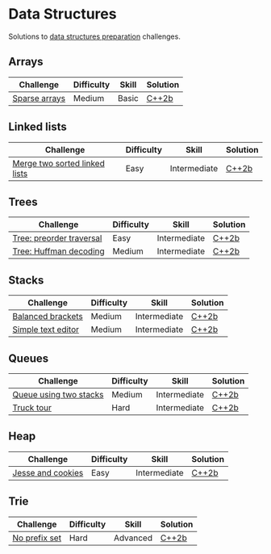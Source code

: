 # Data Structures

Solutions to [data structures preparation](https://www.hackerrank.com/domains/data-structures) challenges.

## Arrays

| Challenge | Difficulty | Skill | Solution |
|-----------|------------|-------|----------|
| [Sparse arrays](https://www.hackerrank.com/challenges/sparse-arrays) | Medium | Basic | [C++2b](./arrays/sparse-arrays.cpp) |

## Linked lists

| Challenge | Difficulty | Skill | Solution |
|-----------|------------|-------|----------|
| [Merge two sorted linked lists](https://www.hackerrank.com/challenges/merge-two-sorted-linked-lists) | Easy | Intermediate | [C++2b](./linked-lists/merge-two-linked-lists.cpp) |

## Trees

| Challenge | Difficulty | Skill | Solution |
|-----------|------------|-------|----------|
| [Tree: preorder traversal](https://www.hackerrank.com/challenges/tree-preorder-traversal) | Easy | Intermediate | [C++2b](./trees/tree-preorder-traversal.cpp) |
| [Tree: Huffman decoding](https://www.hackerrank.com/challenges/tree-huffman-decoding) | Medium | Intermediate | [C++2b](./trees/tree-huffman-decoding.cpp) |

## Stacks

| Challenge | Difficulty | Skill | Solution |
|-----------|------------|-------|----------|
| [Balanced brackets](https://www.hackerrank.com/challenges/balanced-brackets) | Medium | Intermediate | [C++2b](./stacks/balanced-brackets.cpp) |
| [Simple text editor](https://www.hackerrank.com/challenges/simple-text-editor) | Medium | Intermediate | [C++2b](./stacks/simple-text-editor.cpp) |

## Queues

| Challenge | Difficulty | Skill | Solution |
|-----------|------------|-------|----------|
| [Queue using two stacks](https://www.hackerrank.com/challenges/queue-using-two-stacks) | Medium | Intermediate | [C++2b](./queues/queue-using-two-stacks.cpp) |
| [Truck tour](https://www.hackerrank.com/challenges/truck-tour) | Hard | Intermediate | [C++2b](./queues/truck-tour.cpp) |

## Heap

| Challenge | Difficulty | Skill | Solution |
|-----------|------------|-------|----------|
| [Jesse and cookies](https://www.hackerrank.com/challenges/jesse-and-cookies) | Easy | Intermediate | [C++2b](./heap/jesse-and-cookies.cpp) |

## Trie

| Challenge | Difficulty | Skill | Solution |
|-----------|------------|-------|----------|
| [No prefix set](https://www.hackerrank.com/challenges/no-prefix-set) | Hard | Advanced | [C++2b](./trie/no-prefix-set.cpp) |
